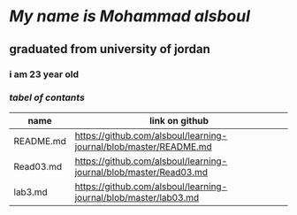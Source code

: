 # *My name is Mohammad alsboul* 
## graduated from university of jordan
### i am 23 year old
 ### _tabel of contants_
name  | link on github
----  | --------------
README.md | https://github.com/alsboul/learning-journal/blob/master/README.md
Read03.md | https://github.com/alsboul/learning-journal/blob/master/Read03.md
lab3.md | https://github.com/alsboul/learning-journal/blob/master/lab03.md